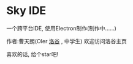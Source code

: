 # Sky IDE

一个跨平台IDE, 使用Electron制作(制作中......)

作者:曹天朗(OIer [洛谷](https://www.luogu.com.cn/user/374258) , 中学生) 欢迎访问洛谷主页

喜欢的话, 给个star吧!
